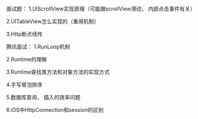 面试题： 
1.UIScrollView实现原理（可能跟scrollView滑动， 内部点击事件有关）

2.UITableView怎么实现的（重用机制）

3.Http断点续传

腾讯面试： 
1.RunLoop机制

2.Runtime的理解

3.Runtime查找类方法和对象方法的实现方式

4.手写冒泡排序

5.数据库查询， 插入的效率问题

6.iOS中HttpConnection和session的区别